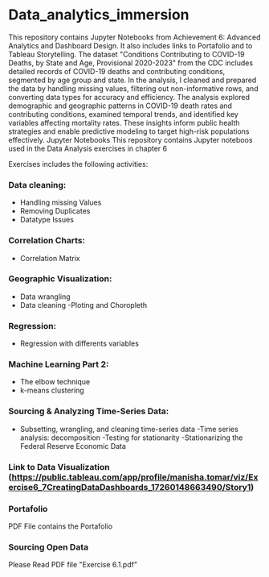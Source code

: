 # Data_analytics_immersion
This repository contains Jupyter Notebooks from Achievement 6: Advanced Analytics and Dashboard Design. It also includes links to Portafolio and to Tableau Storytelling.
The dataset "Conditions Contributing to COVID-19 Deaths, by State and Age, Provisional 2020-2023" from the CDC includes detailed records of COVID-19 deaths and contributing conditions, segmented by age group and state. In the analysis, I cleaned and prepared the data by handling missing values, filtering out non-informative rows, and converting data types for accuracy and efficiency. The analysis explored demographic and geographic patterns in COVID-19 death rates and contributing conditions, examined temporal trends, and identified key variables affecting mortality rates. These insights inform public health strategies and enable predictive modeling to target high-risk populations effectively.
Jupyter Notebooks
This repository contains Jupyter noteboos used in the Data Analysis exercises in chapter 6

Exercises includes the following activities:

 ### Data cleaning:
* Handling missing Values
* Removing Duplicates
* Datatype Issues

### Correlation Charts:
* Correlation Matrix

### Geographic Visualization:
* Data wrangling
* Data cleaning -Ploting and Choropleth

### Regression:
* Regression with differents variables

### Machine Learning Part 2:
* The elbow technique
* k-means clustering

### Sourcing & Analyzing Time-Series Data:
* Subsetting, wrangling, and cleaning time-series data -Time series analysis: decomposition -Testing for stationarity -Stationarizing the Federal Reserve Economic Data

### Link to Data Visualization (https://public.tableau.com/app/profile/manisha.tomar/viz/Exercise6_7CreatingDataDashboards_17260148663490/Story1)

### Portafolio
PDF File contains the Portafolio

### Sourcing Open Data
Please Read PDF file "Exercise 6.1.pdf"
